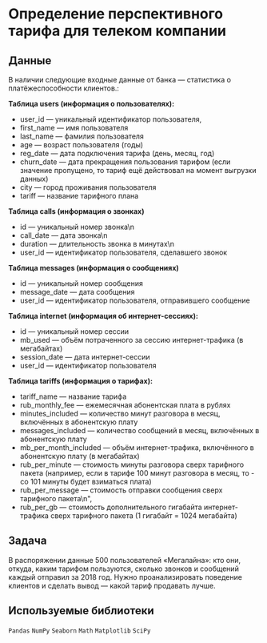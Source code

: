 # Определение перспективного тарифа для телеком компании


## Данные

В наличии следующие входные данные от банка — статистика о платёжеспособности клиентов.:

**Таблица users (информация о пользователях):**

- user_id — уникальный идентификатор пользователя,
- first_name — имя пользователя
- last_name — фамилия пользователя
- age — возраст пользователя (годы)
- reg_date — дата подключения тарифа (день, месяц, год)
- churn_date — дата прекращения пользования тарифом (если значение пропущено, то тариф ещё действовал на момент выгрузки данных)
- city — город проживания пользователя
- tariff — название тарифного плана

**Таблица calls (информация о звонках)**

- id — уникальный номер звонка\n
- call_date — дата звонка\n
- duration — длительность звонка в минутах\n
- user_id — идентификатор пользователя, сделавшего звонок

**Таблица messages (информация о сообщениях)**

- id — уникальный номер сообщения
- message_date — дата сообщения
- user_id — идентификатор пользователя, отправившего сообщение

**Таблица internet (информация об интернет-сессиях):**

- id — уникальный номер сессии
- mb_used — объём потраченного за сессию интернет-трафика (в мегабайтах)
- session_date — дата интернет-сессии
- user_id — идентификатор пользователя

**Таблица tariffs (информация о тарифах):**

- tariff_name — название тарифа
- rub_monthly_fee — ежемесячная абонентская плата в рублях
- minutes_included — количество минут разговора в месяц, включённых в абонентскую плату
- messages_included — количество сообщений в месяц, включённых в абонентскую плату
- mb_per_month_included — объём интернет-трафика, включённого в абонентскую плату (в мегабайтах)
- rub_per_minute — стоимость минуты разговора сверх тарифного пакета (например, если в тарифе 100 минут разговора в месяц, то - со 101 минуты будет взиматься плата)
- rub_per_message — стоимость отправки сообщения сверх тарифного пакета\n",
- rub_per_gb — стоимость дополнительного гигабайта интернет-трафика сверх тарифного пакета (1 гигабайт = 1024 мегабайта)

## Задача

В распоряжении данные 500 пользователей «Мегалайна»: кто они, откуда, каким тарифом пользуются, сколько звонков и сообщений каждый отправил за 2018 год. Нужно проанализировать поведение клиентов и сделать вывод — какой тариф продавать лучше.

## Используемые библиотеки
`Pandas` `NumPy` `Seaborn` `Math` `Matplotlib` `SciPy`
